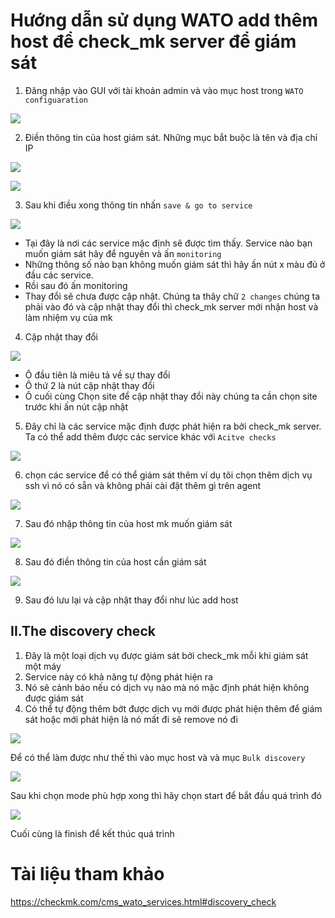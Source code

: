 # Hướng dẫn sử dụng WATO add thêm host để check_mk server để giám sát
1. Đăng nhập vào GUI với tài khoản admin và vào mục host trong `WATO configuaration`

![](../images/install_check_mk/screen_4.png)

2. Điền thông tin của host giám sát. Những mục bắt buộc là tên và địa chỉ IP 

![](../images/install_check_mk/screen_5.png)

![](../images/install_check_mk/screen_6.png)

3. Sau khi điều xong thông tin nhấn `save & go to service`

![](../images/install_check_mk/screen_8.png)

- Tại đây là nơi các service mặc định sẽ được tìm thấy. Service nào bạn muốn giám sát hãy để nguyên và ấn `monitoring`
- Những thông số nào bạn không muốn giám sát thì hãy ấn nút x màu đủ ở đầu các service. 
- Rồi sau đó ấn monitoring 
- Thay đổi sẽ chưa được cập nhật. Chúng ta thây chữ `2 changes` chúng ta phải vào đó và cập nhật thay đổi thì check_mk server mới nhận host và làm nhiệm vụ của mk 
4. Cập nhật thay đổi 

![](../images/install_check_mk/screen_9.png)

- Ô đầu tiên là miêu tả về sự thay đổi 
- Ô thứ 2 là nút cập nhật thay đổi
- Ô cuối cùng Chọn site để cập nhật thay đổi này chúng ta cần chọn site trước khi ấn nút cập nhật 

5. Đây chỉ là các service mặc định được phát hiện ra bởi check_mk server. Ta có thể add thêm được các service khác với `Acitve checks`

![](../images/install_check_mk/screen_10.png)

6. chọn các service để có thể giám sát thêm ví dụ tôi chọn thêm dịch vụ ssh vì nó có sẵn và không phải cài đặt thêm gì trên agent 

![](../images/install_check_mk/screen_11.png)

7. Sau đó nhập thông tin của host mk muốn giám sát 


![](../images/install_check_mk/screen_12.png)

8. Sau đó điền thông tin của host cần giám sát 

![](../images/install_check_mk/screen_13.png)

9. Sau đó lưu lại và cập nhật thay đổi như lúc add host 

## II.The discovery check 
1. Đây là một loại dịch vụ được giám sát bởi check_mk mỗi khi giám sát một máy 
2. Service này có khả năng tự động phát hiện ra 
3. Nó sẽ cảnh báo nếu có dịch vụ nào mà nó mặc định phát hiện không được giám sát 
4. Có thể tự động thêm bớt được dịch vụ mới được phát hiện thêm để giám sát hoặc mới phát hiện là nó mất đi sẽ remove nó đi 

![](../images/Tong_quan/screen_9.png)

Để có thể làm được như thế thì vào mục host và và mục `Bulk discovery` 

![](../images/Tong_quan/screen_10.png)

Sau khi chọn mode phù hợp xong thì hãy chọn start để bắt đầu quá trình đó 

![](../images/Tong_quan/screen_11.png)

Cuối cùng là finish để kết thúc quá trình 

# Tài liệu tham khảo 

https://checkmk.com/cms_wato_services.html#discovery_check

